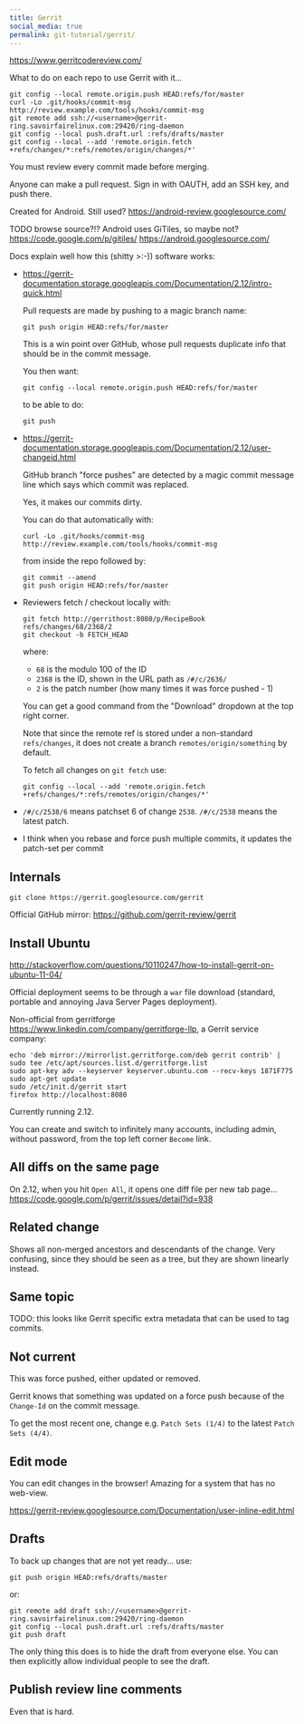 ```yaml
---
title: Gerrit
social_media: true
permalink: git-tutorial/gerrit/
---
```


<https://www.gerritcodereview.com/>

What to do on each repo to use Gerrit with it...

    git config --local remote.origin.push HEAD:refs/for/master
    curl -Lo .git/hooks/commit-msg http://review.example.com/tools/hooks/commit-msg 
    git remote add ssh://<username>@gerrit-ring.savoirfairelinux.com:29420/ring-daemon
    git config --local push.draft.url :refs/drafts/master
    git config --local --add 'remote.origin.fetch +refs/changes/*:refs/remotes/origin/changes/*'

You must review every commit made before merging.

Anyone can make a pull request. Sign in with OAUTH, add an SSH key, and push there.

Created for Android. Still used? <https://android-review.googlesource.com/>

TODO browse source?!? Android uses GiTiles, so maybe not? <https://code.google.com/p/gitiles/> <https://android.googlesource.com/>

Docs explain well how this (shitty >:-)) software works:

-   <https://gerrit-documentation.storage.googleapis.com/Documentation/2.12/intro-quick.html>

    Pull requests are made by pushing to a magic branch name:

        git push origin HEAD:refs/for/master

    This is a win point over GitHub, whose pull requests duplicate info that should be in the commit message.

    You then want:

        git config --local remote.origin.push HEAD:refs/for/master

    to be able to do:

        git push

-   <https://gerrit-documentation.storage.googleapis.com/Documentation/2.12/user-changeid.html>

    GitHub branch "force pushes" are detected by a magic commit message line which says which commit was replaced.

    Yes, it makes our commits dirty.

    You can do that automatically with:

        curl -Lo .git/hooks/commit-msg http://review.example.com/tools/hooks/commit-msg 

    from inside the repo followed by:

        git commit --amend
        git push origin HEAD:refs/for/master

-   Reviewers fetch / checkout locally with:

        git fetch http://gerrithost:8080/p/RecipeBook refs/changes/68/2368/2
        git checkout -b FETCH_HEAD

    where:

    - `68` is the modulo 100 of the ID
    - `2368` is the ID, shown in the URL path as `/#/c/2636/`
    - `2` is the patch number (how many times it was force pushed - 1)

    You can get a good command from the "Download" dropdown at the top right corner.

    Note that since the remote ref is stored under a non-standard `refs/changes`, it does not create a branch `remotes/origin/something` by default.

    To fetch all changes on `git fetch` use:

        git config --local --add 'remote.origin.fetch +refs/changes/*:refs/remotes/origin/changes/*'

-   `/#/c/2538/6` means patchset 6 of change `2538`. `/#/c/2538` means the latest patch.

-   I think when you rebase and force push multiple commits, it updates the patch-set per commit

## Internals

    git clone https://gerrit.googlesource.com/gerrit

Official GitHub mirror: <https://github.com/gerrit-review/gerrit>

## Install Ubuntu

<http://stackoverflow.com/questions/10110247/how-to-install-gerrit-on-ubuntu-11-04/>

Official deployment seems to be through a `war` file download (standard, portable and annoying Java Server Pages deployment).

Non-official from gerritforge <https://www.linkedin.com/company/gerritforge-llp>, a Gerrit service company:

    echo 'deb mirror://mirrorlist.gerritforge.com/deb gerrit contrib' | sudo tee /etc/apt/sources.list.d/gerritforge.list
    sudo apt-key adv --keyserver keyserver.ubuntu.com --recv-keys 1871F775
    sudo apt-get update
    sudo /etc/init.d/gerrit start
    firefox http://localhost:8080

Currently running 2.12.

You can create and switch to infinitely many accounts, including admin, without password, from the top left corner `Become` link.

## All diffs on the same page

On 2.12, when you hit `Open All`, it opens one diff file per new tab page... <https://code.google.com/p/gerrit/issues/detail?id=938>

## Related change

Shows all non-merged ancestors and descendants of the change. Very confusing, since they should be seen as a tree, but they are shown linearly instead.

## Same topic

TODO: this looks like Gerrit specific extra metadata that can be used to tag commits.

## Not current

This was force pushed, either updated or removed.

Gerrit knows that something was updated on a force push because of the `Change-Id` on the commit message.

To get the most recent one, change e.g. `Patch Sets (1/4)` to the latest `Patch Sets (4/4)`.

## Edit mode

You can edit changes in the browser! Amazing for a system that has no web-view.

<https://gerrit-review.googlesource.com/Documentation/user-inline-edit.html>

## Drafts

To back up changes that are not yet ready... use:

    git push origin HEAD:refs/drafts/master

or:

    git remote add draft ssh://<username>@gerrit-ring.savoirfairelinux.com:29420/ring-daemon
    git config --local push.draft.url :refs/drafts/master
    git push draft

The only thing this does is to hide the draft from everyone else. You can then explicitly allow individual people to see the draft.

## Publish review line comments

Even that is hard.

